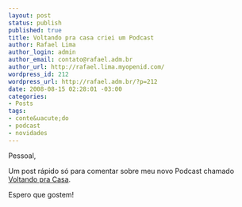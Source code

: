 ```yaml
--- 
layout: post
status: publish
published: true
title: Voltando pra casa criei um Podcast
author: Rafael Lima
author_login: admin
author_email: contato@rafael.adm.br
author_url: http://rafael.lima.myopenid.com/
wordpress_id: 212
wordpress_url: http://rafael.adm.br/?p=212
date: 2008-08-15 02:28:01 -03:00
categories: 
- Posts
tags: 
- conte&uacute;do
- podcast
- novidades
---
```

Pessoal,

Um post r&aacute;pido s&oacute; para comentar sobre meu novo Podcast chamado <a href="http://rafael.adm.br/voltandopracasa">Voltando pra Casa</a>.

Espero que gostem!
